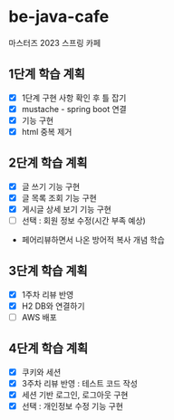 # be-java-cafe
마스터즈 2023 스프링 카페 

## 1단계 학습 계획

- [x] 1단계 구현 사항 확인 후 틀 잡기
- [x] mustache - spring boot 연결
- [x] 기능 구현
- [x] html 중복 제거

## 2단계 학습 계획

- [x] 글 쓰기 기능 구현
- [x] 글 목록 조회 기능 구현
- [x] 게시글 상세 보기 기능 구현
- [ ] 선택 : 회원 정보 수정(시간 부족 예상)
- 페어리뷰하면서 나온 방어적 복사 개념 학습

## 3단계 학습 계획

- [x] 1주차 리뷰 반영
- [x] H2 DB와 연결하기
- [ ] AWS 배포

## 4단계 학습 계획

- [x] 쿠키와 세션
- [x] 3주차 리뷰 반영 : 테스트 코드 작성
- [x] 세션 기반 로그인, 로그아웃 구현
- [x] 선택 : 개인정보 수정 기능 구현